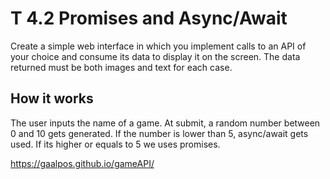 # T 4.2 Promises and Async/Await

Create a simple web interface in which you implement calls to an API of your choice and consume its data to display it on the screen. The data returned must be both images and text for each case.

## How it works

The user inputs the name of a game. At submit, a random number between 0 and 10 gets generated. If the number is lower than 5, async/await gets used. If its higher or equals to 5 we uses promises.

https://gaalpos.github.io/gameAPI/